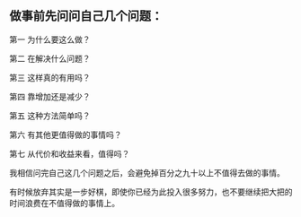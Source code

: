 ## 做事前先问问自己几个问题：

第一 为什么要这么做？

第二 在解决什么问题？

第三 这样真的有用吗？

第四 靠增加还是减少？

第五 这种方法简单吗？

第六 有其他更值得做的事情吗？

第七 从代价和收益来看，值得吗？

我相信问完自己这几个问题之后，会避免掉百分之九十以上不值得去做的事情。

有时候放弃其实是一步好棋，即使你已经为此投入很多努力，也不要继续把大把的时间浪费在不值得做的事情上。
